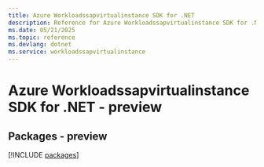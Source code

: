 ```yaml
---
title: Azure Workloadssapvirtualinstance SDK for .NET
description: Reference for Azure Workloadssapvirtualinstance SDK for .NET
ms.date: 05/21/2025
ms.topic: reference
ms.devlang: dotnet
ms.service: workloadssapvirtualinstance
---
```

# Azure Workloadssapvirtualinstance SDK for .NET - preview
## Packages - preview
[!INCLUDE [packages](workloadssapvirtualinstance-index.md)]